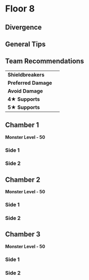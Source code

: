 # Floor 8

## Divergence

## General Tips

## Team Recommendations

|  |  |
| :--- | :--- |
| **Shieldbreakers** |  |
| **Preferred Damage** |  |
| **Avoid Damage** |  |
| **4**★ **Supports** |  |
| **5**★ **Supports** |  |

## Chamber 1

**Monster Level - 50**

### Side 1

### Side 2

## **Chamber 2**

**Monster Level - 50**

### Side 1

### Side 2

## **Chamber 3**

**Monster Level - 50**

### Side 1

### Side 2

